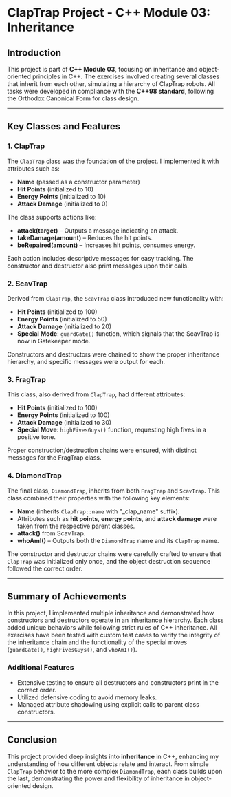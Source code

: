 # ClapTrap Project - C++ Module 03: Inheritance

## Introduction

This project is part of **C++ Module 03**, focusing on inheritance and object-oriented principles in C++. The exercises involved creating several classes that inherit from each other, simulating a hierarchy of ClapTrap robots. All tasks were developed in compliance with the **C++98 standard**, following the Orthodox Canonical Form for class design.

---

## Key Classes and Features

### 1. **ClapTrap**

The `ClapTrap` class was the foundation of the project. I implemented it with attributes such as:

- **Name** (passed as a constructor parameter)
- **Hit Points** (initialized to 10)
- **Energy Points** (initialized to 10)
- **Attack Damage** (initialized to 0)

The class supports actions like:
- **attack(target)** – Outputs a message indicating an attack.
- **takeDamage(amount)** – Reduces the hit points.
- **beRepaired(amount)** – Increases hit points, consumes energy.

Each action includes descriptive messages for easy tracking. The constructor and destructor also print messages upon their calls.

### 2. **ScavTrap**

Derived from `ClapTrap`, the `ScavTrap` class introduced new functionality with:

- **Hit Points** (initialized to 100)
- **Energy Points** (initialized to 50)
- **Attack Damage** (initialized to 20)
- **Special Mode**: `guardGate()` function, which signals that the ScavTrap is now in Gatekeeper mode.

Constructors and destructors were chained to show the proper inheritance hierarchy, and specific messages were output for each.

### 3. **FragTrap**

This class, also derived from `ClapTrap`, had different attributes:
- **Hit Points** (initialized to 100)
- **Energy Points** (initialized to 100)
- **Attack Damage** (initialized to 30)
- **Special Move**: `highFivesGuys()` function, requesting high fives in a positive tone.

Proper construction/destruction chains were ensured, with distinct messages for the FragTrap class.

### 4. **DiamondTrap**

The final class, `DiamondTrap`, inherits from both `FragTrap` and `ScavTrap`. This class combined their properties with the following key elements:

- **Name** (inherits `ClapTrap::name` with "_clap_name" suffix).
- Attributes such as **hit points**, **energy points**, and **attack damage** were taken from the respective parent classes.
- **attack()** from ScavTrap.
- **whoAmI()** – Outputs both the `DiamondTrap` name and its `ClapTrap` name.

The constructor and destructor chains were carefully crafted to ensure that `ClapTrap` was initialized only once, and the object destruction sequence followed the correct order.

---

## Summary of Achievements

In this project, I implemented multiple inheritance and demonstrated how constructors and destructors operate in an inheritance hierarchy. Each class added unique behaviors while following strict rules of C++ inheritance. All exercises have been tested with custom test cases to verify the integrity of the inheritance chain and the functionality of the special moves (`guardGate()`, `highFivesGuys()`, and `whoAmI()`).

### Additional Features

- Extensive testing to ensure all destructors and constructors print in the correct order.
- Utilized defensive coding to avoid memory leaks.
- Managed attribute shadowing using explicit calls to parent class constructors.

---

## Conclusion

This project provided deep insights into **inheritance** in C++, enhancing my understanding of how different objects relate and interact. From simple `ClapTrap` behavior to the more complex `DiamondTrap`, each class builds upon the last, demonstrating the power and flexibility of inheritance in object-oriented design.

